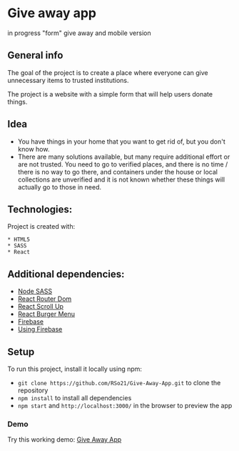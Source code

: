 # Give away app

in progress "form" give away and mobile version


## General info

The goal of the project is to create a place where everyone can give unnecessary items to trusted institutions.

The project is a website with a simple form that will help users donate things.


## Idea

* You have things in your home that you want to get rid of, but you don't know how.
* There are many solutions available, but many require additional effort or are not trusted. You need to go to verified places, and there is no time / there is no way to go there, and containers under the house or local collections are unverified and it is not known whether these things will actually go to those in need.


## Technologies:

Project is created with:

```
* HTML5
* SASS
* React
```


## Additional dependencies:

* [Node SASS](https://www.npmjs.com/package/node-sass)
* [React Router Dom](https://www.npmjs.com/package/react-router-dom)
* [React Scroll Up](https://www.npmjs.com/package/react-scroll-up-button)
* [React Burger Menu](https://www.npmjs.com/package/react-burger-menu)
* [Firebase](https://www.npmjs.com/package/firebase)
* [Using Firebase](https://www.robinwieruch.de/complete-firebase-authentication-react-tutorial#sign-up-with-react-and-firebase)


## Setup

To run this project, install it locally using npm:

*  ```git clone https://github.com/RSo21/Give-Away-App.git``` to clone the repository
* ```npm install``` to install all dependencies
* ```npm start``` and ```http://localhost:3000/``` in the browser to preview the app 


### Demo

Try this working demo: [Give Away App](https://rso21.github.io/Give_Away_App/)